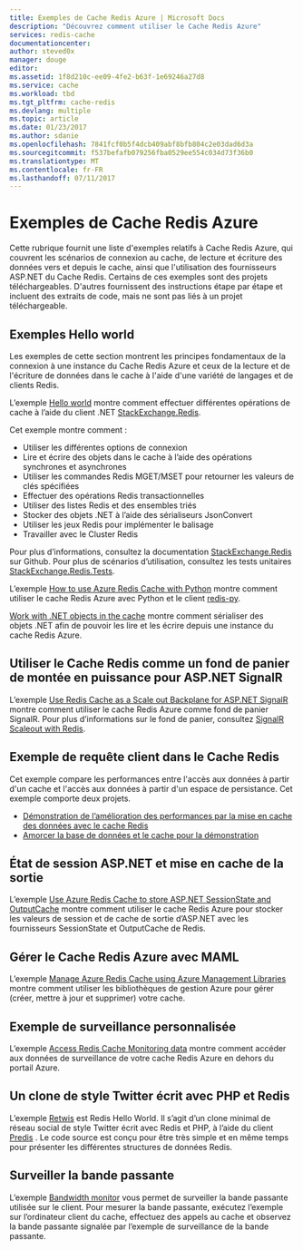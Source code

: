 ```yaml
---
title: Exemples de Cache Redis Azure | Microsoft Docs
description: "Découvrez comment utiliser le Cache Redis Azure"
services: redis-cache
documentationcenter: 
author: steved0x
manager: douge
editor: 
ms.assetid: 1f8d210c-ee09-4fe2-b63f-1e69246a27d8
ms.service: cache
ms.workload: tbd
ms.tgt_pltfrm: cache-redis
ms.devlang: multiple
ms.topic: article
ms.date: 01/23/2017
ms.author: sdanie
ms.openlocfilehash: 7841fcf0b5f4dcb409abf8bfb804c2e03dad6d3a
ms.sourcegitcommit: f537befafb079256fba0529ee554c034d73f36b0
ms.translationtype: MT
ms.contentlocale: fr-FR
ms.lasthandoff: 07/11/2017
---
```

# <a name="azure-redis-cache-samples"></a>Exemples de Cache Redis Azure
Cette rubrique fournit une liste d'exemples relatifs à Cache Redis Azure, qui couvrent les scénarios de connexion au cache, de lecture et écriture des données vers et depuis le cache, ainsi que l'utilisation des fournisseurs ASP.NET du Cache Redis. Certains de ces exemples sont des projets téléchargeables. D'autres fournissent des instructions étape par étape et incluent des extraits de code, mais ne sont pas liés à un projet téléchargeable.

## <a name="hello-world-samples"></a>Exemples Hello world
Les exemples de cette section montrent les principes fondamentaux de la connexion à une instance du Cache Redis Azure et ceux de la lecture et de l'écriture de données dans le cache à l'aide d'une variété de langages et de clients Redis.

L’exemple [Hello world](https://github.com/rustd/RedisSamples/tree/master/HelloWorld) montre comment effectuer différentes opérations de cache à l’aide du client .NET [StackExchange.Redis](https://github.com/StackExchange/StackExchange.Redis).

Cet exemple montre comment :

* Utiliser les différentes options de connexion
* Lire et écrire des objets dans le cache à l’aide des opérations synchrones et asynchrones
* Utiliser les commandes Redis MGET/MSET pour retourner les valeurs de clés spécifiées
* Effectuer des opérations Redis transactionnelles
* Utiliser des listes Redis et des ensembles triés
* Stocker des objets .NET à l’aide des sérialiseurs JsonConvert
* Utiliser les jeux Redis pour implémenter le balisage
* Travailler avec le Cluster Redis

Pour plus d’informations, consultez la documentation [StackExchange.Redis](https://github.com/StackExchange/StackExchange.Redis) sur Github. Pour plus de scénarios d’utilisation, consultez les tests unitaires [StackExchange.Redis.Tests](https://github.com/StackExchange/StackExchange.Redis/tree/master/StackExchange.Redis.Tests).

L’exemple [How to use Azure Redis Cache with Python](cache-python-get-started.md) montre comment utiliser le cache Redis Azure avec Python et le client [redis-py](https://github.com/andymccurdy/redis-py).

[Work with .NET objects in the cache](cache-dotnet-how-to-use-azure-redis-cache.md#work-with-net-objects-in-the-cache) montre comment sérialiser des objets .NET afin de pouvoir les lire et les écrire depuis une instance du cache Redis Azure. 

## <a name="use-redis-cache-as-a-scale-out-backplane-for-aspnet-signalr"></a>Utiliser le Cache Redis comme un fond de panier de montée en puissance pour ASP.NET SignalR
L’exemple [Use Redis Cache as a Scale out Backplane for ASP.NET SignalR](https://github.com/rustd/RedisSamples/tree/master/RedisAsSignalRBackplane) montre comment utiliser le cache Redis Azure comme fond de panier SignalR. Pour plus d’informations sur le fond de panier, consultez [SignalR Scaleout with Redis](http://www.asp.net/signalr/overview/performance/scaleout-with-redis).

## <a name="redis-cache-customer-query-sample"></a>Exemple de requête client dans le Cache Redis
Cet exemple compare les performances entre l'accès aux données à partir d'un cache et l'accès aux données à partir d'un espace de persistance. Cet exemple comporte deux projets.

* [Démonstration de l’amélioration des performances par la mise en cache des données avec le cache Redis](https://github.com/rustd/RedisSamples/tree/master/RedisCacheCustomerQuerySample)
* [Amorcer la base de données et le cache pour la démonstration](https://github.com/rustd/RedisSamples/tree/master/SeedCacheForCustomerQuerySample)

## <a name="aspnet-session-state-and-output-caching"></a>État de session ASP.NET et mise en cache de la sortie
L’exemple [Use Azure Redis Cache to store ASP.NET SessionState and OutputCache](https://github.com/rustd/RedisSamples/tree/master/SessionState_OutputCaching) montre comment utiliser le cache Redis Azure pour stocker les valeurs de session et de cache de sortie d’ASP.NET avec les fournisseurs SessionState et OutputCache de Redis.

## <a name="manage-azure-redis-cache-with-maml"></a>Gérer le Cache Redis Azure avec MAML
L’exemple [Manage Azure Redis Cache using Azure Management Libraries](https://github.com/rustd/RedisSamples/tree/master/ManageCacheUsingMAML) montre comment utiliser les bibliothèques de gestion Azure pour gérer (créer, mettre à jour et supprimer) votre cache. 

## <a name="custom-monitoring-sample"></a>Exemple de surveillance personnalisée
L’exemple [Access Redis Cache Monitoring data](https://github.com/rustd/RedisSamples/tree/master/CustomMonitoring) montre comment accéder aux données de surveillance de votre cache Redis Azure en dehors du portail Azure.

## <a name="a-twitter-style-clone-written-using-php-and-redis"></a>Un clone de style Twitter écrit avec PHP et Redis
L’exemple [Retwis](https://github.com/SyntaxC4-MSFT/retwis) est Redis Hello World. Il s’agit d’un clone minimal de réseau social de style Twitter écrit avec Redis et PHP, à l’aide du client [Predis](https://github.com/nrk/predis) . Le code source est conçu pour être très simple et en même temps pour présenter les différentes structures de données Redis.

## <a name="bandwidth-monitor"></a>Surveiller la bande passante
L’exemple [Bandwidth monitor](https://github.com/JonCole/SampleCode/tree/master/BandWidthMonitor) vous permet de surveiller la bande passante utilisée sur le client. Pour mesurer la bande passante, exécutez l’exemple sur l’ordinateur client du cache, effectuez des appels au cache et observez la bande passante signalée par l’exemple de surveillance de la bande passante.

